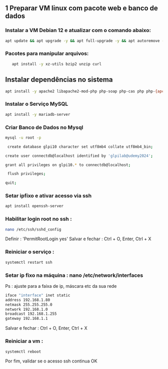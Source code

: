 ## 1 Preparar VM linux com pacote web e banco de dados

### Instalar a VM Debian 12 e atualizar com o comando abaixo:
```bash
apt update && apt upgrade -y && apt full-upgrade -y && apt autoremove -y && apt clean
```
### Pacotes para manipular arquivos:
```bash
   apt install -y xz-utils bzip2 unzip curl
```
## Instalar dependências no sistema
```bash
apt install -y apache2 libapache2-mod-php php-soap php-cas php php-{apcu,cli,common,curl,gd,imap,ldap,mysql,xmlrpc,xml,mbstring,bcmath,intl,zip,bz2}
```
### Instalar o Serviço MySQL
```bash
apt install -y mariadb-server
```
### Criar Banco de Dados no Mysql
```bash
mysql -u root -p
```
```bash
 create database glpi10 character set utf8mb4 collate utf8mb4_bin;
```
```bash
create user connectdb@localhost identified by 'glpilab@udemy2024';
```
```bash
grant all privileges on glpi10.* to connectdb@localhost;
```
```bash
 flush privileges;
```
```bash
quit;
```
### Setar ipfixo e ativar acesso via ssh
```bash
apt install openssh-server
```
### Habilitar login root no ssh : 
```bash
nano /etc/ssh/sshd_config
```
Definir : 'PermitRootLogin yes'
Salvar e fechar : Ctrl + O, Enter, Ctrl + X
### Reiniciar o serviço : 
```bash
systemctl restart ssh
```
### Setar ip fixo na máquina : nano /etc/network/interfaces
Ps : ajuste para a faixa de ip, máscara etc da sua rede
```bash
iface "interface" inet static
address 192.168.1.80
netmask 255.255.255.0
network 192.168.1.0
broadcast 192.168.1.255
gateway 192.168.1.1
```
Salvar e fechar : Ctrl + O, Enter, Ctrl + X
### Reiniciar a vm : 
```bash
systemctl reboot
```
Por fim, validar se o acesso ssh continua OK
